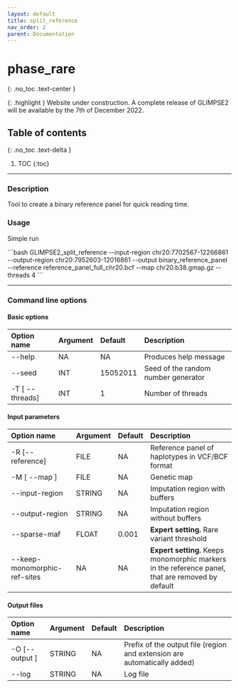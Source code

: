 ```yaml
---
layout: default
title: split_reference
nav_order: 2
parent: Documentation
---
```

# phase_rare
{: .no_toc .text-center }

{: .highlight }
Website under construction. A complete release of GLIMPSE2 will be available by the 7th of December 2022.


## Table of contents
{: .no_toc .text-delta }

1. TOC
{:toc}

---

### Description
Tool to create a binary reference panel for quick reading time.

### Usage
Simple run

<div class="code-example" markdown="1">
```bash
GLIMPSE2_split_reference --input-region chr20:7702567-12266861 --output-region chr20:7952603-12016861 --output binary_reference_panel --reference reference_panel_full_chr20.bcf --map chr20.b38.gmap.gz --threads 4
```
</div>

---

### Command line options

#### Basic options

| Option name 	       | Argument| Default  | Description |
|:---------------------|:--------|:---------|:-------------------------------------|
| \-\-help             | NA      | NA       | Produces help message |
| \-\-seed             | INT     | 15052011 | Seed of the random number generator  |
| \-T \[ \-\-threads\] | INT     | 1        | Number of threads |



#### Input parameters

| Option name 	       | Argument| Default  | Description |
|:---------------------|:--------|:---------|:-------------------------------------|
| \-R \[\-\-reference\]| FILE    | NA       | Reference panel of haplotypes in VCF/BCF format |
| \-M \[ \-\-map \]    | FILE    | NA       | Genetic map |
| \-\-input-region     | STRING  | NA       | Imputation region with buffers |
| \-\-output-region    | STRING  | NA       | Imputation region without buffers |
| \-\-sparse-maf       | FLOAT   | 0.001   | **Expert setting.** Rare variant threshold |
| \-\-keep-monomorphic-ref-sites | NA       | NA       | **Expert setting.** Keeps monomorphic markers in the reference panel, that are removed by default |

#### Output files

| Option name 	       | Argument| Default  | Description |
|:---------------------|:--------|:---------|:-------------------------------------|
| \-O \[\-\-output \]  | STRING  | NA       | Prefix of the output file (region and extension are automatically added) |
| \-\-log              | STRING  | NA       | Log file  |


